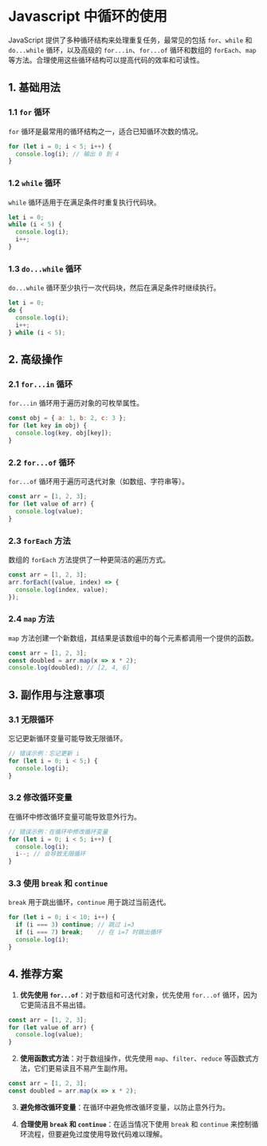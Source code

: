 # Javascript 中循环的使用

JavaScript 提供了多种循环结构来处理重复任务，最常见的包括 `for`、`while` 和 `do...while` 循环，以及高级的 `for...in`、`for...of` 循环和数组的 `forEach`、`map` 等方法。合理使用这些循环结构可以提高代码的效率和可读性。


## 1. 基础用法


### 1.1 `for` 循环

`for` 循环是最常用的循环结构之一，适合已知循环次数的情况。

```javascript
for (let i = 0; i < 5; i++) {
  console.log(i); // 输出 0 到 4
}
```

### 1.2 `while` 循环

`while` 循环适用于在满足条件时重复执行代码块。

```javascript
let i = 0;
while (i < 5) {
  console.log(i);
  i++;
}
```

### 1.3 `do...while` 循环

`do...while` 循环至少执行一次代码块，然后在满足条件时继续执行。

```javascript
let i = 0;
do {
  console.log(i);
  i++;
} while (i < 5);
```

## 2. 高级操作

### 2.1 `for...in` 循环

`for...in` 循环用于遍历对象的可枚举属性。

```javascript
const obj = { a: 1, b: 2, c: 3 };
for (let key in obj) {
  console.log(key, obj[key]);
}
```

### 2.2 `for...of` 循环

`for...of` 循环用于遍历可迭代对象（如数组、字符串等）。

```javascript
const arr = [1, 2, 3];
for (let value of arr) {
  console.log(value);
}
```

### 2.3 `forEach` 方法

数组的 `forEach` 方法提供了一种更简洁的遍历方式。

```javascript
const arr = [1, 2, 3];
arr.forEach((value, index) => {
  console.log(index, value);
});
```

### 2.4 `map` 方法

`map` 方法创建一个新数组，其结果是该数组中的每个元素都调用一个提供的函数。

```javascript
const arr = [1, 2, 3];
const doubled = arr.map(x => x * 2);
console.log(doubled); // [2, 4, 6]
```

## 3. 副作用与注意事项

### 3.1 无限循环

忘记更新循环变量可能导致无限循环。

```javascript
// 错误示例：忘记更新 i
for (let i = 0; i < 5;) {
  console.log(i);
}
```

### 3.2 修改循环变量

在循环中修改循环变量可能导致意外行为。

```javascript
// 错误示例：在循环中修改循环变量
for (let i = 0; i < 5; i++) {
  console.log(i);
  i--; // 会导致无限循环
}
```

### 3.3 使用 `break` 和 `continue`

`break` 用于跳出循环，`continue` 用于跳过当前迭代。

```javascript
for (let i = 0; i < 10; i++) {
  if (i === 3) continue; // 跳过 i=3
  if (i === 7) break;    // 在 i=7 时跳出循环
  console.log(i);
}
```

## 4. 推荐方案

1. **优先使用 `for...of`**：对于数组和可迭代对象，优先使用 `for...of` 循环，因为它更简洁且不易出错。

```javascript
const arr = [1, 2, 3];
for (let value of arr) {
  console.log(value);
}
```

2. **使用函数式方法**：对于数组操作，优先使用 `map`、`filter`、`reduce` 等函数式方法，它们更易读且不易产生副作用。

```javascript
const arr = [1, 2, 3];
const doubled = arr.map(x => x * 2);
```

3. **避免修改循环变量**：在循环中避免修改循环变量，以防止意外行为。

4. **合理使用 `break` 和 `continue`**：在适当情况下使用 `break` 和 `continue` 来控制循环流程，但要避免过度使用导致代码难以理解。
